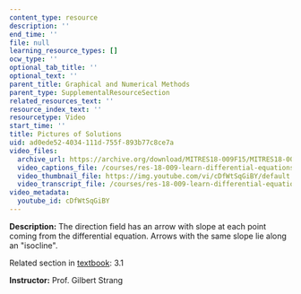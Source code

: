 ```yaml
---
content_type: resource
description: ''
end_time: ''
file: null
learning_resource_types: []
ocw_type: ''
optional_tab_title: ''
optional_text: ''
parent_title: Graphical and Numerical Methods
parent_type: SupplementalResourceSection
related_resources_text: ''
resource_index_text: ''
resourcetype: Video
start_time: ''
title: Pictures of Solutions
uid: ad0ede52-4034-111d-755f-893b77c8ce7a
video_files:
  archive_url: https://archive.org/download/MITRES18-009F15/MITRES18-009F15_3_1_PicturesOfTheSolution_300k.mp4
  video_captions_file: /courses/res-18-009-learn-differential-equations-up-close-with-gilbert-strang-and-cleve-moler-fall-2015/9f30727715fb5a5387d781957d69cdf0_cDfWtSqGiBY.vtt
  video_thumbnail_file: https://img.youtube.com/vi/cDfWtSqGiBY/default.jpg
  video_transcript_file: /courses/res-18-009-learn-differential-equations-up-close-with-gilbert-strang-and-cleve-moler-fall-2015/6a581b38e9a2a2a5702de02164b4bb1b_cDfWtSqGiBY.pdf
video_metadata:
  youtube_id: cDfWtSqGiBY
---
```


**Description:** The direction field has an arrow with slope at each point coming from the differential equation. Arrows with the same slope lie along an "isocline".

Related section in [textbook](http://www-math.mit.edu/~gs/dela/): 3.1

**Instructor:** Prof. Gilbert Strang



